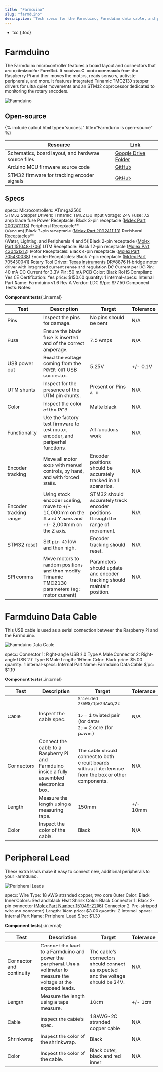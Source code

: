 ```yaml
---
title: "Farmduino"
slug: "farmduino"
description: "Tech specs for the Farmduino, Farmduino data cable, and peripheral leads in FarmBot Genesis. Visit [our shop](http://shop.farm.bot) to purchase parts."
---
```


* toc
{:toc}

# Farmduino

The Farmduino microcontroller features a board layout and connectors that are optimized for FarmBot. It receives G-code commands from the Raspberry Pi and then moves the motors, reads sensors, activate peripherals, and more. It features integrated Trinamic TMC2130 stepper drivers for ultra quiet movements and an STM32 coprocessor dedicated to monitoring the rotary encoders.

![Farmduino](_images/Farmduino.jpg)

## Open-source

{%
include callout.html
type="success"
title="Farmduino is open-source"
%}

|Resource|Link|
|--------|----|
|Schematics, board layout, and hardwrae source files|[Google Drive Folder](https://drive.google.com/drive/folders/1mUYvzC2uOgCfWoyfXvQitavsMF2ly5H-?usp=sharing)
|Arduino MCU firmware source code|[GitHub](https://github.com/FarmBot/farmbot-arduino-firmware)
|STM32 firmware for tracking encoder signals|[GitHub](https://github.com/MotorDynamicsLab/encoder-tracker/releases/tag/v1.0.2)

## Specs

specs:
  Microcontrollers: ATmega2560<br>STM32
  Stepper Drivers: Trinamic TMC2130
  Input Voltage: 24V
  Fuse: 7.5 amp blade fuse
  Power Receptacle: Black 3-pin receptacle ([Molex Part 2002411113](https://www.molex.com/molex/products/part-detail/pcb_headers/2002411113))
  Peripheral Receptacle**<br>(Vaccum)|Black 3-pin receptacle ([Molex Part 2002411113](https://www.molex.com/molex/products/part-detail/pcb_headers/2002411113))
  Peripheral Receptacles**<br>(Water, Lighting, and Peripherals 4 and 5)|Black 2-pin receptacle ([Molex Part 151048-1206](https://www.molex.com/molex/products/part-detail/pcb_headers/1510481206))
  UTM Receptacle: Black 12-pin receptacle ([Molex Part 430451212](https://www.molex.com/molex/products/part-detail/pcb_headers/0430451212))
  Motor Receptacles: Black 4-pin receptacle ([Molex Part 705430038](https://www.molex.com/molex/products/part-detail/pcb_headers/0705430038))
  Encoder Receptacles: Black 7-pin receptacle ([Molex Part 705430041](https://www.molex.com/molex/products/part-detail/pcb_headers/0705430041))
  Rotary Tool Driver: [Texas Instruments DRV8876](https://www.ti.com/lit/ds/symlink/drv8876.pdf) H-bridge motor driver with integrated current sense and regulation
  DC Current per I/O Pin: 40 mA
  DC Current for 3.3V Pin: 50 mA
  PCB Color: Black
  RoHS Compliant: Yes
  CE Certification: Yes
price: $150.00
quantity: 1
internal-specs:
  Internal Part Name: Farmduino v1.6 Rev A
  Vendor: LDO
  $/pc: $77.50
  Component Tests: 
  Notes: 

**Component tests**{:.internal}

|Test         |Description  |Target       |Tolerance    |
|-------------|-------------|-------------|-------------|
|Pins         |Inspect the pins for damage.|No pins should be bent|N/A
|Fuse         |Ensure the blade fuse is inserted and of the correct amperage.|7.5 Amps|N/A
|USB power out|Read the voltage coming from the `POWER OUT` USB connector.|5.25V|+/- 0.1V
|UTM shunts   |Inspect for the presence of the UTM pin shunts.|Present on Pins `A`-`H`|N/A
|Color        |Inspect the color of the PCB.|Matte black|N/A
|Functionality|Use the factory test firmware to test motor, encoder, and periperhal functions.|All functions work|N/A
|Encoder tracking|Move all motor axes with manual controls, by hand, and with forced stalls.|Encoder positions should be accurately tracked in all scenarios.|N/A
|Encoder tracking range|Using stock encoder scaling, move to +/- 10,000mm on the X and Y axes and +/- 2,000mm on the Z axis.|STM32 should accurately track encoder positions through the range of movement.|N/A
|STM32 reset  |Set `pin 49` low and then high.|Encoder tracking should reset.|N/A
|SPI comms    |Move motors to random positions and then modify Trinamic TMC2130 parameters (eg: motor current)|Parameters should update and encoder tracking should maintain position.|N/A

# Farmduino Data Cable

This USB cable is used as a serial connection between the Raspberry Pi and the Farmduino.

![Farmduino Data Cable](_images/farmduino_data_cable.jpg)

specs:
  Connector 1: Right-angle USB 2.0 Type A Male
  Connector 2: Right-angle USB 2.0 Type B Male
  Length: 150mm
  Color: Black
price: $5.00
quantity: 1
internal-specs:
  Internal Part Name: Farmduino Data Cable
  $/pc: $1.19

**Component tests**{:.internal}

|Test         |Description  |Target       |Tolerance    |
|-------------|-------------|-------------|-------------|
|Cable        |Inspect the cable spec.|`Shielded 28AWG/1p+24AWG/2c`<br><br>`1p` = 1 twisted pair (for data)<br>`2c` = 2 core (for power)|N/A
|Connectors   |Connect the cable to a Raspberry Pi and Farmduino inside a fully assembled electronics box.|The cable should connect to both circuit boards without interference from the box or other components.|N/A
|Length       |Measure the length using a measuring tape.|150mm|+/- 10mm
|Color        |Inspect the color of the cable.|Black|N/A

# Peripheral Lead

These extra leads make it easy to connect new, additional peripherals to your Farmduino.

![Peripheral Leads](_images/peripheral_leads.jpg)

specs:
  Wire Type: 18 AWG stranded copper, two core
  Outer Color: Black
  Inner Colors: Red and black
  Heat Shrink Color: Black
  Connector 1: Black 2-pin connector ([Molex Part Number 151049-2206](https://www.molex.com/molex/products/datasheet.jsp?part=active/1510492206_CRIMP_HOUSINGS.xml))
  Connector 2: Pre-stripped wire (no connector)
  Length: 10cm
price: $3.00
quantity: 2
internal-specs:
  Internal Part Name: Peripheral Lead
  $/pc: $1.30

**Component tests**{:.internal}

|Test         |Description  |Target       |Tolerance    |
|-------------|-------------|-------------|-------------|
|Connector and continuity|Connect the lead to a Farmduino and power the peripheral. Use a voltmeter to measure the voltage at the exposed leads.|The cable's connectors should connect as expected and the voltage should be 24V.|N/A
|Length       |Measure the length using a tape measure.|10cm|+/- 1cm
|Cable        |Inspect the cable's spec.|18AWG-2C stranded copper cable|N/A
|Shrinkwrap   |Inspect the color of the shrinkwrap.|Black|N/A
|Color        |Inspect the color of the cable.|Black outer, black and red inner|N/A
